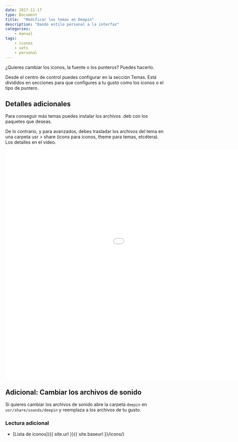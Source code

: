 ```yaml
---
date: 2017-11-17
type: Document
title:  "Modificar los temas en Deepin"
description: "Dando estilo personal a la interfaz"
categories:
    - manual
tags:
    - iconos
    - sets
    - personal
---
```


¿Quieres cambiar los iconos, la fuente o los punteros? Puedes hacerlo.

Desde el centro de control puedes configurar en la sección Temas. Está divididos en secciones para que configures a tu gusto como los iconos o el tipo de puntero.

## Detalles adicionales
Para conseguir más temas puedes instalar los archivos .deb con los paquetes que deseas.

De lo contrario, y para avanzados, debes trasladar los archivos del tema en una carpeta usr > share (icons para iconos, theme para temas, etcétera). Los detalles en el vídeo.

<div class="flex-video">
        <iframe width="1280" height="720" src="//www.youtube.com/embed/3hhT9H86omY" frameborder="0" allowfullscreen></iframe>
</div>

## Adicional: Cambiar los archivos de sonido

Si quieres cambiar los archivos de sonido abre la carpeta `deepin` en `usr/share/sounds/deepin` y reemplaza a los archivos de tu gusto.

### Lectura adicional

* [Lista de iconos]({{ site.url }}{{ site.baseurl }}/icons/)
